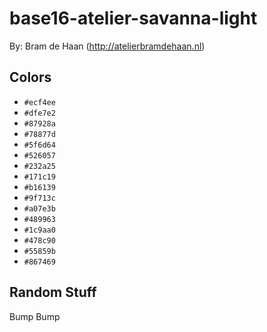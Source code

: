 # base16-atelier-savanna-light

By: Bram de Haan (http://atelierbramdehaan.nl)

## Colors

* `#ecf4ee`
* `#dfe7e2`
* `#87928a`
* `#78877d`
* `#5f6d64`
* `#526057`
* `#232a25`
* `#171c19`
* `#b16139`
* `#9f713c`
* `#a07e3b`
* `#489963`
* `#1c9aa0`
* `#478c90`
* `#55859b`
* `#867469`

## Random Stuff

Bump
Bump

